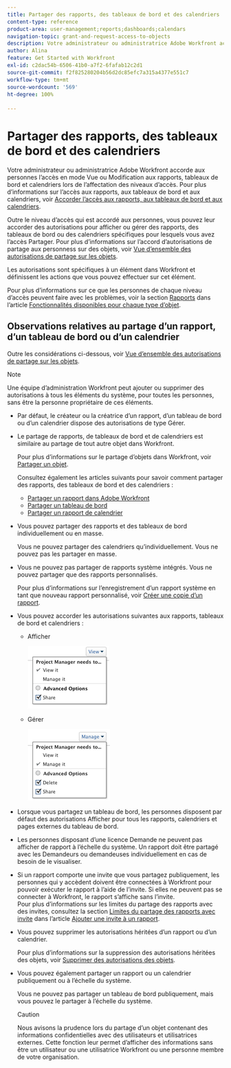 ```yaml
---
title: Partager des rapports, des tableaux de bord et des calendriers
content-type: reference
product-area: user-management;reports;dashboards;calendars
navigation-topic: grant-and-request-access-to-objects
description: Votre administrateur ou administratrice Adobe Workfront accorde aux personnes l’accès en mode Vue ou Modification aux rapports, tableaux de bord et calendriers lors de l’affectation des niveaux d’accès. Pour plus d’informations sur l’accord de l’accès aux rapports, tableaux de bord et calendriers, voir Accorder l’accès aux rapports, tableaux de bord et calendriers.
author: Alina
feature: Get Started with Workfront
exl-id: c2dac54b-6506-41b0-a7f2-6fafab12c2d1
source-git-commit: f2f825280204b56d2dc85efc7a315a4377e551c7
workflow-type: tm+mt
source-wordcount: '569'
ht-degree: 100%

---
```


# Partager des rapports, des tableaux de bord et des calendriers

Votre administrateur ou administratrice Adobe Workfront accorde aux personnes l’accès en mode Vue ou Modification aux rapports, tableaux de bord et calendriers lors de l’affectation des niveaux d’accès. Pour plus d’informations sur l’accès aux rapports, aux tableaux de bord et aux calendriers, voir [Accorder l’accès aux rapports, aux tableaux de bord et aux calendriers](../../administration-and-setup/add-users/configure-and-grant-access/grant-access-reports-dashboards-calendars.md).

Outre le niveau d’accès qui est accordé aux personnes, vous pouvez leur accorder des autorisations pour afficher ou gérer des rapports, des tableaux de bord ou des calendriers spécifiques pour lesquels vous avez l’accès Partager. Pour plus d’informations sur l’accord d’autorisations de partage aux personness sur des objets, voir [Vue d’ensemble des autorisations de partage sur les objets](../../workfront-basics/grant-and-request-access-to-objects/sharing-permissions-on-objects-overview.md).

Les autorisations sont spécifiques à un élément dans Workfront et définissent les actions que vous pouvez effectuer sur cet élément.

Pour plus d’informations sur ce que les personnes de chaque niveau d’accès peuvent faire avec les problèmes, voir la section [Rapports](../../administration-and-setup/add-users/access-levels-and-object-permissions/functionality-available-for-each-object-type.md#reports) dans l’article [Fonctionnalités disponibles pour chaque type d’objet](../../administration-and-setup/add-users/access-levels-and-object-permissions/functionality-available-for-each-object-type.md).

## Observations relatives au partage d’un rapport, d’un tableau de bord ou d’un calendrier

Outre les considérations ci-dessous, voir [Vue d’ensemble des autorisations de partage sur les objets](../../workfront-basics/grant-and-request-access-to-objects/sharing-permissions-on-objects-overview.md).

>[!NOTE]
>
>Une équipe d’administration Workfront peut ajouter ou supprimer des autorisations à tous les éléments du système, pour toutes les personnes, sans être la personne propriétaire de ces éléments.

* Par défaut, le créateur ou la créatrice d’un rapport, d’un tableau de bord ou d’un calendrier dispose des autorisations de type Gérer.
* Le partage de rapports, de tableaux de bord et de calendriers est similaire au partage de tout autre objet dans Workfront.

  Pour plus d’informations sur le partage d’objets dans Workfront, voir [Partager un objet](../../workfront-basics/grant-and-request-access-to-objects/share-an-object.md).

  Consultez également les articles suivants pour savoir comment partager des rapports, des tableaux de bord et des calendriers :

   * [Partager un rapport dans Adobe Workfront](../../reports-and-dashboards/reports/creating-and-managing-reports/share-report.md)
   * [Partager un tableau de bord](../../reports-and-dashboards/dashboards/creating-and-managing-dashboards/share-dashboard.md)
   * [Partager un rapport de calendrier](../../reports-and-dashboards/reports/calendars/share-a-calendar-report.md)

* Vous pouvez partager des rapports et des tableaux de bord individuellement ou en masse.

  Vous ne pouvez partager des calendriers qu’individuellement. Vous ne pouvez pas les partager en masse.

* Vous ne pouvez pas partager de rapports système intégrés. Vous ne pouvez partager que des rapports personnalisés.

  Pour plus d’informations sur l’enregistrement d’un rapport système en tant que nouveau rapport personnalisé, voir [Créer une copie d’un rapport](../../reports-and-dashboards/reports/creating-and-managing-reports/create-copy-report.md).

* Vous pouvez accorder les autorisations suivantes aux rapports, tableaux de bord et calendriers :

   * Afficher

     ![](assets/screen-shot-2014-01-22-at-10.19.55-am.png)

   * Gérer

     ![](assets/screen-shot-2014-01-22-at-10.20.13-am.png)

* Lorsque vous partagez un tableau de bord, les personnes disposent par défaut des autorisations Afficher pour tous les rapports, calendriers et pages externes du tableau de bord.
* Les personnes disposant d’une licence Demande ne peuvent pas afficher de rapport à l’échelle du système. Un rapport doit être partagé avec les Demandeurs ou demandeuses individuellement en cas de besoin de le visualiser.
* Si un rapport comporte une invite que vous partagez publiquement, les personnes qui y accèdent doivent être connectées à Workfront pour pouvoir exécuter le rapport à l’aide de l’invite. Si elles ne peuvent pas se connecter à Workfront, le rapport s’affiche sans l’invite.\
  Pour plus d’informations sur les limites du partage des rapports avec des invites, consultez la section [Limites du partage des rapports avec invite](../../reports-and-dashboards/reports/creating-and-managing-reports/add-prompt-report.md#limitations-of-running-public-prompted-reports) dans l’article [Ajouter une invite à un rapport](../../reports-and-dashboards/reports/creating-and-managing-reports/add-prompt-report.md).

* Vous pouvez supprimer les autorisations héritées d’un rapport ou d’un calendrier.

  Pour plus d’informations sur la suppression des autorisations héritées des objets, voir [Supprimer des autorisations des objets](../../workfront-basics/grant-and-request-access-to-objects/remove-permissions-from-objects.md).

* Vous pouvez également partager un rapport ou un calendrier publiquement ou à l’échelle du système.

  Vous ne pouvez pas partager un tableau de bord publiquement, mais vous pouvez le partager à l’échelle du système.

  >[!CAUTION]
  >
  >Nous avisons la prudence lors du partage d’un objet contenant des informations confidentielles avec des utilisateurs et utilisatrices externes. Cette fonction leur permet d’afficher des informations sans être un utilisateur ou une utilisatrice Workfront ou une personne membre de votre organisation.
